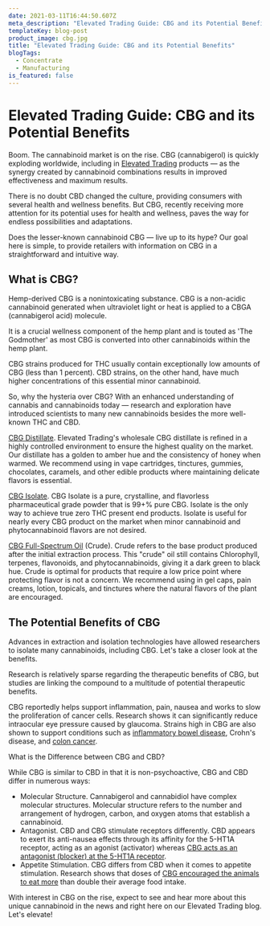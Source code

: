 ```yaml
---
date: 2021-03-11T16:44:50.607Z
meta_description: "Elevated Trading Guide: CBG and its Potential Benefits"
templateKey: blog-post
product_image: cbg.jpg
title: "Elevated Trading Guide: CBG and its Potential Benefits"
blogTags:
  - Concentrate
  - Manufacturing
is_featured: false
---
```

# Elevated Trading Guide: CBG and its Potential Benefits



Boom. The cannabinoid market is on the rise. CBG (cannabigerol) is quickly exploding worldwide, including in [Elevated Trading](https://www.elevatedtrading.com/) products — as the synergy created by cannabinoid combinations results in improved effectiveness and maximum results.

There is no doubt CBD changed the culture, providing consumers with several health and wellness benefits. But CBG, recently receiving more attention for its potential uses for health and wellness, paves the way for endless possibilities and adaptations. 

Does the lesser-known cannabinoid CBG — live up to its hype? Our goal here is simple, to provide retailers with information on CBG in a straightforward and intuitive way.

## What is CBG?

Hemp-derived CBG is a nonintoxicating substance. CBG is a non-acidic cannabinoid generated when ultraviolet light or heat is applied to a CBGA (cannabigerol acid) molecule. 

It is a crucial wellness component of the hemp plant and is touted as 'The Godmother' as most CBG is converted into other cannabinoids within the hemp plant. 

CBG strains produced for THC usually contain exceptionally low amounts of CBG (less than 1 percent). CBD strains, on the other hand, have much higher concentrations of this essential minor cannabinoid.

So, why the hysteria over CBG? With an enhanced understanding of cannabis and cannabinoids today — research and exploration have introduced scientists to many new cannabinoids besides the more well-known THC and CBD.

[CBG Distillate](https://www.elevatedtrading.com/products/cbg-full-spectrum-distillate/). Elevated Trading's wholesale CBG distillate is refined in a highly controlled environment to ensure the highest quality on the market. Our distillate has a golden to amber hue and the consistency of honey when warmed. We recommend using in vape cartridges, tinctures, gummies, chocolates, caramels, and other edible products where maintaining delicate flavors is essential.

[CBG Isolate](https://www.elevatedtrading.com/products/cbg-isolate/). CBG Isolate is a pure, crystalline, and flavorless pharmaceutical grade powder that is 99+% pure CBG. Isolate is the only way to achieve true zero THC present end products. Isolate is useful for nearly every CBG product on the market when minor cannabinoid and phytocannabinoid flavors are not desired. 

[CBG Full-Spectrum Oil](https://www.elevatedtrading.com/products/cbg-full-spectrum-oil/) (Crude). Crude refers to the base product produced after the initial extraction process. This "crude" oil still contains Chlorophyll, terpenes, flavonoids, and phytocannabinoids, giving it a dark green to black hue. Crude is optimal for products that require a low price point where protecting flavor is not a concern. We recommend using in gel caps, pain creams, lotion, topicals, and tinctures where the natural flavors of the plant are encouraged.

## The Potential Benefits of CBG

Advances in extraction and isolation technologies have allowed researchers to isolate many cannabinoids, including CBG. Let's take a closer look at the benefits.

Research is relatively sparse regarding the therapeutic benefits of CBG, but studies are linking the compound to a multitude of potential therapeutic benefits.

CBG reportedly helps support inflammation, pain, nausea and works to slow the proliferation of cancer cells. Research shows it can significantly reduce intraocular eye pressure caused by glaucoma. Strains high in CBG are also shown to support conditions such as [inflammatory bowel disease](https://pubmed.ncbi.nlm.nih.gov/23415610/), Crohn's disease, and [colon cancer](https://pubmed.ncbi.nlm.nih.gov/25269802/).

What is the Difference between CBG and CBD?

While CBG is similar to CBD in that it is non-psychoactive, CBG and CBD differ in numerous ways:

* Molecular Structure. Cannabigerol and cannabidiol have complex molecular structures. Molecular structure refers to the number and arrangement of hydrogen, carbon, and oxygen atoms that establish a cannabinoid. 
* Antagonist. CBD and CBG stimulate receptors differently. CBD appears to exert its anti-nausea effects through its affinity for the 5-HT1A receptor, acting as an agonist (activator) whereas [CBG acts as an antagonist (blocker) at the 5-HT1A receptor](https://pubmed.ncbi.nlm.nih.gov/25269802/). 
* Appetite Stimulation. CBG differs from CBD when it comes to appetite stimulation. Research shows that doses of [CBG encouraged the animals to eat more](https://pubmed.ncbi.nlm.nih.gov/22543671/) than double their average food intake. 

With interest in CBG on the rise, expect to see and hear more about this unique cannabinoid in the news and right here on our Elevated Trading blog. Let's elevate!